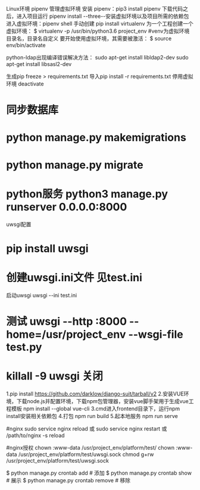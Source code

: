 Linux环境
pipenv 管理虚拟环境
安装 pipenv：pip3 install pipenv
下载代码之后，进入项目运行 pipenv install --three--安装虚拟环境以及项目所需的依赖包
进入虚拟环境：pipenv shell 
手动创建
pip install virtualenv
为一个工程创建一个虚拟环境：
$ virtualenv -p /usr/bin/python3.6 project_env  #venv为虚拟环境目录名，目录名自定义
要开始使用虚拟环境，其需要被激活：
$ source env/bin/activate

python-ldap出现编译错误解决方法：
sudo apt-get install libldap2-dev
sudo apt-get install libsasl2-dev

生成pip freeze > requirements.txt
导入pip install -r requirements.txt
停用虚拟环境 deactivate

# 同步数据库
# python manage.py makemigrations
# python manage.py migrate
# python服务 python3 manage.py runserver 0.0.0.0:8000

uwsgi配置
# pip install uwsgi
# 创建uwsgi.ini文件 见test.ini

启动uwsgi
uwsgi --ini test.ini
# 测试 uwsgi --http :8000 --home=/usr/project_env  --wsgi-file test.py
# killall -9 uwsgi 关闭

1.pip install https://github.com/darklow/django-suit/tarball/v2
2.安装VUE环境，下载node.js并配置环境，下载npm包管理器，安装vue脚手架用于生成vue工程模板
npm install --global vue-cli
3.cmd进入frontend目录下，运行npm install安装相关依赖包
4.打包 npm run build
5.起本地服务 npm run serve


#nginx
sudo service nginx reload 或 sudo service nginx restart 或 /path/to/nginx -s reload

#nginx授权
chown :www-data /usr/project_env/platform/test/
chown :www-data /usr/project_env/platform/test/uwsgi.sock
chmod g+rw /usr/project_env/platform/test/uwsgi.sock

$ python manage.py crontab add     # 添加
$ python manage.py crontab show    # 展示
$ python manage.py crontab remove  # 移除

